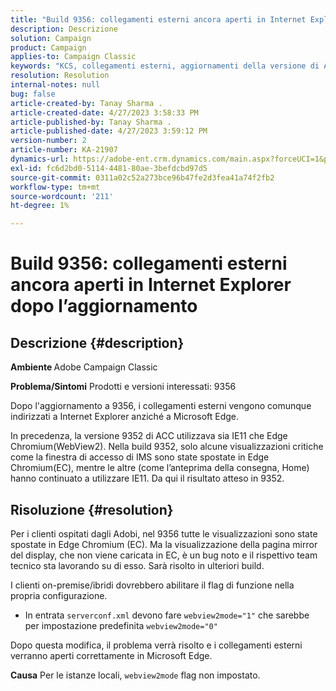 ```yaml
---
title: "Build 9356: collegamenti esterni ancora aperti in Internet Explorer dopo l’aggiornamento"
description: Descrizione
solution: Campaign
product: Campaign
applies-to: Campaign Classic
keywords: "KCS, collegamenti esterni, aggiornamenti della versione di Adobe, build 9356, aggiornamenti della build di Adobe"
resolution: Resolution
internal-notes: null
bug: false
article-created-by: Tanay Sharma .
article-created-date: 4/27/2023 3:58:33 PM
article-published-by: Tanay Sharma .
article-published-date: 4/27/2023 3:59:12 PM
version-number: 2
article-number: KA-21907
dynamics-url: https://adobe-ent.crm.dynamics.com/main.aspx?forceUCI=1&pagetype=entityrecord&etn=knowledgearticle&id=d3937e56-14e5-ed11-a7c7-6045bd0061cb
exl-id: fc6d2bd0-5114-4481-80ae-3befdcbd97d5
source-git-commit: 0311a02c52a273bce96b47fe2d3fea41a74f2fb2
workflow-type: tm+mt
source-wordcount: '211'
ht-degree: 1%

---
```


# Build 9356: collegamenti esterni ancora aperti in Internet Explorer dopo l’aggiornamento

## Descrizione {#description}

<b>Ambiente </b>
Adobe Campaign Classic

<b>Problema/Sintomi</b>
Prodotti e versioni interessati: 9356

Dopo l&#39;aggiornamento a 9356, i collegamenti esterni vengono comunque indirizzati a Internet Explorer anziché a Microsoft Edge.

In precedenza, la versione 9352 di ACC utilizzava sia IE11 che Edge Chromium(WebView2). Nella build 9352, solo alcune visualizzazioni critiche come la finestra di accesso di IMS sono state spostate in Edge Chromium(EC), mentre le altre (come l’anteprima della consegna, Home) hanno continuato a utilizzare IE11. Da qui il risultato atteso in 9352.




## Risoluzione {#resolution}


Per i clienti ospitati dagli Adobi, nel 9356 tutte le visualizzazioni sono state spostate in Edge Chromium (EC). Ma la visualizzazione della pagina mirror del display, che non viene caricata in EC, è un bug noto e il rispettivo team tecnico sta lavorando su di esso. Sarà risolto in ulteriori build.

I clienti on-premise/ibridi dovrebbero abilitare il flag di funzione nella propria configurazione.

- In entrata `serverconf.xml` devono fare `webview2mode="1"` che sarebbe per impostazione predefinita `webview2mode="0"`


Dopo questa modifica, il problema verrà risolto e i collegamenti esterni verranno aperti correttamente in Microsoft Edge.

<b>Causa</b>
Per le istanze locali, `webview2mode` flag non impostato.

